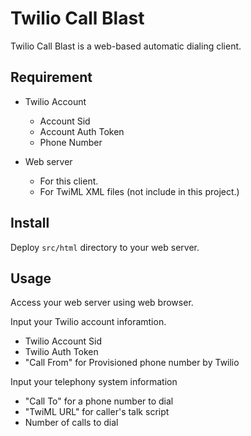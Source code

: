 Twilio Call Blast
===

Twilio Call Blast is a web-based automatic dialing client.  


## Requirement

- Twilio Account
    * Account Sid
    * Account Auth Token
    * Phone Number

- Web server
    * For this client.
    * For TwiML XML files (not include in this project.)

## Install

Deploy `src/html` directory to your web server.


## Usage

Access your web server using web browser.

Input your Twilio account inforamtion.
- Twilio Account Sid
- Twilio Auth Token
- "Call From" for Provisioned phone number by Twilio

Input your telephony system information
- "Call To" for a phone number to dial
- "TwiML URL" for caller's talk script
- Number of calls to dial


